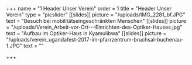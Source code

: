 +++
name = "1 Header Unser Verein"
order = 1
title = "Header Unser Verein"
type = "picslider"
[[slides]]
picture = "/uploads/IMG_2281_bf.JPG"
text = "Besuch bei mobilitätseingeschränkten Menschen"
[[slides]]
picture = "/uploads/Verein_Arbeit-vor-Ort---Einrichten-des-Optiker-Hauses.jpg"
text = "Aufbau im Optiker-Haus in Kyamulibwa"
[[slides]]
picture = "/uploads/verein_ugandafest-2017-im-pfarrzentrum-bruchsal-buchenau-1.JPG"
text = ""

+++

